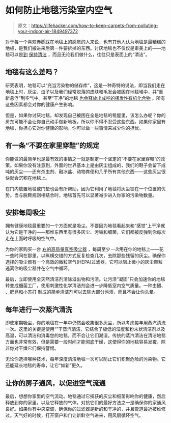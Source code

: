 # 如何防止地毯污染室内空气

> 原文：<https://lifehacker.com/how-to-keep-carpets-from-polluting-your-indoor-air-1849497372>

对于每一个喜欢赤脚踩在地毯上的感觉的人来说，也有其他人认为地毯是最糟糕的地板，是我们搬进来后第一件要拆掉的东西。讨厌地毯也不仅仅是审美上的——地毯可以是[到](https://lifehacker.com/how-to-remove-sunscreen-stains-from-furniture-and-carpe-1847487227) [保持清洁](https://lifehacker.com/how-to-get-pet-vomit-and-its-smell-out-of-your-carpet-1848980277) ，而且无论我们做什么，往往只是表面上的“清洁”。



## 地毯有这么差吗？

研究表明，地毯可以“充当污染物的储存库”，这是一种奇特的说法，即当我们走在地毯上时，灰尘、虫子以及我们经常脱落的皮肤和毛发会被困在地毯堆中，并“重新悬浮”到空气中。甚至“干净”的地毯 [也会释放出成吨的挥发性有机化合物](https://www.sciencedirect.com/science/article/pii/S0360132319308017) 。所有这些因素都会对你的健康产生影响。

但是，如果你讨厌地毯，却发现自己被困在全是地毯的租屋里，该怎么办呢？你的房东可能不会让你自己动手做新地板，所以你不得不忍受这些东西。如果你家里有地毯，你担心它对你健康的影响，你可以做一些事情来减少你的担忧。

## 有一条“不要在家里穿鞋”的规定

你能做的最简单也是最有效的事情之一就是制定一个坚定的“不要在家里穿鞋”的政策。如果你没有注意到，外面的世界基本上是由灰尘组成的，我们的鞋子会留下成吨的灰尘——还有杀虫剂、融冰盐、动物粪便和几乎所有其他东西——这些灰尘很快就会沉积在地毯上。

在门内放置地毯或门垫也会有所帮助，因为它利用了地毯将灰尘锁在一个位置的优势。当与脱鞋规则相结合时，地毯首先可以显著减少进入你家的污染物数量。

## **安排每周**吸尘

拥有健康地毯最重要的一个方面就是吸尘。不要因为地毯看起来和“感觉”上干净就认为它是干净的——那堆东西里有很多灰尘、污垢和细菌，它们都被反弹到你每次走在上面时呼吸的空气中。

为你的家购买一台 [右的高质量真空吸尘器](https://lifehacker.com/don-t-buy-the-wrong-vacuum-for-your-home-1848899622) ，每周至少*一次*用在你的地毯上——花一些时间在那里，以纵横交错的方式反复检查几次，去除那些残留的灰尘。确保你选择的吸尘器有一个高效的微粒空气(HEPA)过滤器，它可以阻止微小的灰尘颗粒逃离你的吸尘器并在空气中循环。

最后，立即使用全天然清洁剂清除溢出物和污渍。让污渍“凝固”只会加速你的地毯转变成细菌工厂，使用刺激性化学清洁剂会进一步降低室内空气质量。一种由醋、 [、肥皂和小苏打](https://www.thespruce.com/homemade-cleaners-that-work-1835490) 制成的简单清洁剂可以去除大部分污渍，而且不会让你头晕。

## 每年进行一次蒸汽清洗

即使定期吸尘，你的地毯在一年中仍然会收集很多灰尘，所以考虑每年用蒸汽清洗一次。这里的关键是使用“”干蒸汽清洁，它结合了极低的湿度和粉末状清洁剂以及高温，可以清洁和消毒您的地毯，而不会让它们潮湿。传统的蒸汽清洁在清洁地毯方面也非常有效，但是需要一段时间才能彻底干燥，这使得你的地毯容易发霉，除非你对干燥它们保持警惕。

无论你选择哪种技术，每年深度清洁地毯一次可以防止它们积聚危险的污染物。它还能延长地毯的寿命，让它“如新”更久。

## 让你的房子通风，以促进空气流通

最后，想想你家里的空气流动。地毯通过它捕获的灰尘和细菌影响你的健康，然后释放到你的家里，以及它释放的气体。对抗它们的最好方法之一是确保你的家通风良好。如果你有中央空调，确保你的过滤器是新的和干净的，并且管道最近被维修过。天气好的时候，打开窗户和门让新鲜空气进来，用风扇循环空气。